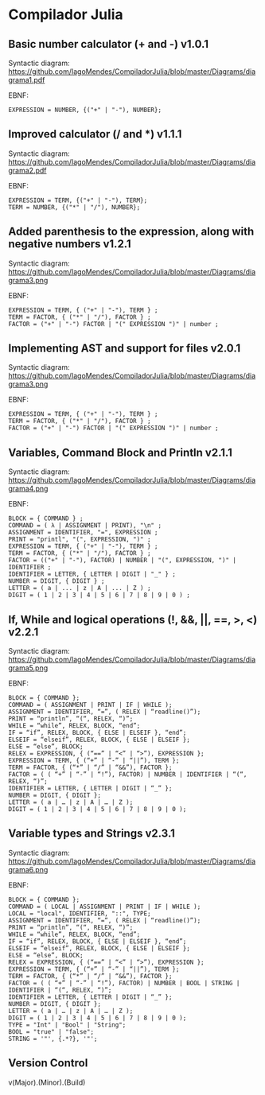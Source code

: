 # Compilador Julia

## Basic number calculator (+ and -) v1.0.1

Syntactic diagram: https://github.com/IagoMendes/CompiladorJulia/blob/master/Diagrams/diagrama1.pdf

EBNF:

    EXPRESSION = NUMBER, {("+" | "-"), NUMBER};


## Improved calculator (/ and *) v1.1.1

Syntactic diagram: https://github.com/IagoMendes/CompiladorJulia/blob/master/Diagrams/diagrama2.pdf

EBNF:

    EXPRESSION = TERM, {("+" | "-"), TERM};
    TERM = NUMBER, {("*" | "/"), NUMBER};


## Added parenthesis to the expression, along with negative numbers v1.2.1

Syntactic diagram: https://github.com/IagoMendes/CompiladorJulia/blob/master/Diagrams/diagrama3.png

EBNF:

    EXPRESSION = TERM, { ("+" | "-"), TERM } ;
    TERM = FACTOR, { ("*" | "/"), FACTOR } ;
    FACTOR = ("+" | "-") FACTOR | "(" EXPRESSION ")" | number ;


## Implementing AST and support for files v2.0.1

Syntactic diagram: https://github.com/IagoMendes/CompiladorJulia/blob/master/Diagrams/diagrama3.png

EBNF:

    EXPRESSION = TERM, { ("+" | "-"), TERM } ;
    TERM = FACTOR, { ("*" | "/"), FACTOR } ;
    FACTOR = ("+" | "-") FACTOR | "(" EXPRESSION ")" | number ;


## Variables, Command Block and Println v2.1.1

Syntactic diagram: https://github.com/IagoMendes/CompiladorJulia/blob/master/Diagrams/diagrama4.png

EBNF:

    BLOCK = { COMMAND } ;
    COMMAND = ( λ | ASSIGNMENT | PRINT), "\n" ;
    ASSIGNMENT = IDENTIFIER, "=", EXPRESSION ;
    PRINT = "printl", "(", EXPRESSION, ")" ;
    EXPRESSION = TERM, { ("+" | "-"), TERM } ;
    TERM = FACTOR, { ("*" | "/"), FACTOR } ;
    FACTOR = (("+" | "-"), FACTOR) | NUMBER | "(", EXPRESSION, ")" | IDENTIFIER ;
    IDENTIFIER = LETTER, { LETTER | DIGIT | "_" } ;
    NUMBER = DIGIT, { DIGIT } ;
    LETTER = ( a | ... | z | A | ... | Z ) ;
    DIGIT = ( 1 | 2 | 3 | 4 | 5 | 6 | 7 | 8 | 9 | 0 ) ;


## If, While and logical operations (!, &&, ||, ==, >, <) v2.2.1

Syntactic diagram: https://github.com/IagoMendes/CompiladorJulia/blob/master/Diagrams/diagrama5.png

EBNF:

    BLOCK = { COMMAND };
    COMMAND = ( ASSIGNMENT | PRINT | IF | WHILE );
    ASSIGNMENT = IDENTIFIER, “=”, ( RELEX | “readline()”);
    PRINT = “println”, “(“, RELEX, “)”;
    WHILE = “while”, RELEX, BLOCK, “end”;
    IF = “if”, RELEX, BLOCK, { ELSE | ELSEIF }, “end”;
    ELSEIF = “elseif”, RELEX, BLOCK, { ELSE | ELSEIF };
    ELSE = “else”, BLOCK;
    RELEX = EXPRESSION, { (“==” | “<” | “>”), EXPRESSION };
    EXPRESSION = TERM, { (“+” | “-” | “||”), TERM };
    TERM = FACTOR, { (“*” | “/” | “&&”), FACTOR };
    FACTOR = ( ( “+” | “-” | “!”), FACTOR) | NUMBER | IDENTIFIER | “(“, RELEX, “)”;
    IDENTIFIER = LETTER, { LETTER | DIGIT | “_” };
    NUMBER = DIGIT, { DIGIT };
    LETTER = ( a | … | z | A | … | Z );
    DIGIT = ( 1 | 2 | 3 | 4 | 5 | 6 | 7 | 8 | 9 | 0 );


## Variable types and Strings v2.3.1

Syntactic diagram: https://github.com/IagoMendes/CompiladorJulia/blob/master/Diagrams/diagrama6.png

EBNF:

    BLOCK = { COMMAND };
    COMMAND = ( LOCAL | ASSIGNMENT | PRINT | IF | WHILE );
    LOCAL = "local", IDENTIFIER, "::", TYPE;
    ASSIGNMENT = IDENTIFIER, “=”, ( RELEX | “readline()”);
    PRINT = “println”, “(“, RELEX, “)”;
    WHILE = “while”, RELEX, BLOCK, “end”;
    IF = “if”, RELEX, BLOCK, { ELSE | ELSEIF }, “end”;
    ELSEIF = “elseif”, RELEX, BLOCK, { ELSE | ELSEIF };
    ELSE = “else”, BLOCK;
    RELEX = EXPRESSION, { (“==” | “<” | “>”), EXPRESSION };
    EXPRESSION = TERM, { (“+” | “-” | “||”), TERM };
    TERM = FACTOR, { (“*” | “/” | “&&”), FACTOR };
    FACTOR = ( ( “+” | “-” | “!”), FACTOR) | NUMBER | BOOL | STRING | IDENTIFIER | “(“, RELEX, “)”;
    IDENTIFIER = LETTER, { LETTER | DIGIT | “_” };
    NUMBER = DIGIT, { DIGIT };
    LETTER = ( a | … | z | A | … | Z );
    DIGIT = ( 1 | 2 | 3 | 4 | 5 | 6 | 7 | 8 | 9 | 0 );
    TYPE = "Int" | "Bool" | "String"; 
    BOOL = "true" | "false";
    STRING = '"', {.*?}, '"';


## Version Control
v(Major).(Minor).(Build)
